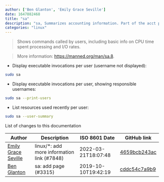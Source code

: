 ```yaml
---
author: ['Ben Glanton', 'Emily Grace Seville']
date: 1647882468
title: "sa"
description: "sa, Summarizes accounting information. Part of the acct package."
categories: "linux"
---
```

> Shows commands called by users, including basic info on CPU time spent processing and I/O rates.

> More information: <https://manned.org/man/sa.8>.

- Display executable invocations per user (username not displayed):

```bash
sudo sa
```

- Display executable invocations per user, showing responsible usernames:

```bash
sudo sa --print-users
```

- List resources used recently per user:

```bash
sudo sa --user-summary
```
List of changes to this documentation


Author | Description | ISO 8601 Date | GitHub link
------|-----|-----|-----
[Emily Grace Seville](mailto:emilyseville7cf@gmail.com) | linux/*: add more information link (#7848) | 2022-03-21T18:07:48 | [4659bcb243ac](https://github.com/tldr-pages/tldr/commit/4659bcb243ac572c9e0c95117097801f1e62bda4)
[Ben Glanton](mailto:56129020+glantonb@users.noreply.github.com) | sa: add page (#3315) | 2019-10-10T19:42:19 | [cddc54c7a9b9](https://github.com/tldr-pages/tldr/commit/cddc54c7a9b92be422a32b994046d8246f91be6a)

